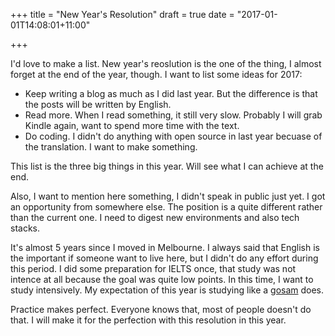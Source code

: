 +++
title = "New Year's Resolution"
draft = true
date = "2017-01-01T14:08:01+11:00"

+++

I'd love to make a list. New year's reoslution is the one of the thing, I almost
forget at the end of the year, though. I want to list some ideas for 2017:

- Keep writing a blog as much as I did last year. But the difference is that the
posts will be written by English.
- Read more. When I read something, it still very slow. Probably I will grab
Kindle again, want to spend more time with the text.
- Do coding. I didn't do anything with open source in last year becuase of the
translation. I want to make something.

This list is the three big things in this year. Will see what I can achieve at
the end.

Also, I want to mention here something, I didn't speak in public just yet. I got
an opportunity from somewhere else. The position is a quite different rather
than the current one. I need to digest new environments and also tech stacks.

It's almost 5 years since I moved in Melbourne. I always said that English is
the important if someone want to live here, but I didn't do any effort
during this period. I did some preparation for IELTS once, that study was not
intence at all because the goal was quite low points. In this time, I want to
study intensively. My expectation of this year is studying like a
[gosam](https://koreanteenlife.wordpress.com/2015/01/22/gosam/) does.

Practice makes perfect. Everyone knows that, most of people doesn't do that.
I will make it for the perfection with this resolution in this year.

